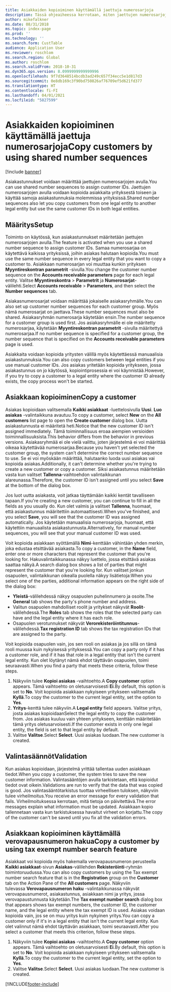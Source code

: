 ```yaml
---
title: Asiakkaiden kopioiminen käyttämällä jaettuja numerosarjoja
description: Tässä ohjeaiheessa kerrotaan, miten jaettujen numerosarjojen avulla asiakas kopioidaan toiseen yritykseen pitäen asiakastunnus ennallaan.
author: mikefalkner
ms.date: 08/31/2018
ms.topic: index-page
ms.prod: ''
ms.technology: ''
ms.search.form: CustTable
audience: Application User
ms.reviewer: roschlom
ms.search.region: Global
ms.author: roschlom
ms.search.validFrom: 2018-10-31
ms.dyn365.ops.version: 8.0999999999999996
ms.openlocfilehash: 9f7d3648514bcdb3ad249c657f34ecc5e1d817d3
ms.sourcegitcommit: 0e8db169c3f90bd750826af76709ef5d621fd377
ms.translationtype: HT
ms.contentlocale: fi-FI
ms.lasthandoff: 04/01/2021
ms.locfileid: "5827599"
---
```

# <a name="copy-customers-by-using-shared-number-sequences"></a><span data-ttu-id="0dfd3-103">Asiakkaiden kopioiminen käyttämällä jaettuja numerosarjoja</span><span class="sxs-lookup"><span data-stu-id="0dfd3-103">Copy customers by using shared number sequences</span></span>

[!include [banner](../includes/banner.md)]

<span data-ttu-id="0dfd3-104">Asiakastunnukset voidaan määrittää jaettujen numerosarjojen avulla.</span><span class="sxs-lookup"><span data-stu-id="0dfd3-104">You can use shared number sequences to assign customer IDs.</span></span> <span data-ttu-id="0dfd3-105">Jaettujen numerosarjojen avulla voidaan kopioida asiakkaita yrityksestä toiseen ja käyttää samoja asiakastunnuksia molemmissa yrityksissä.</span><span class="sxs-lookup"><span data-stu-id="0dfd3-105">Shared number sequences also let you copy customers from one legal entity to another legal entity but use the same customer IDs in both legal entities.</span></span>

## <a name="setup"></a><span data-ttu-id="0dfd3-106">Määritys</span><span class="sxs-lookup"><span data-stu-id="0dfd3-106">Setup</span></span>

<span data-ttu-id="0dfd3-107">Toiminto on käytössä, kun asiakastunnukset määritetään jaettujen numerosarjojen avulla.</span><span class="sxs-lookup"><span data-stu-id="0dfd3-107">The feature is activated when you use a shared number sequence to assign customer IDs.</span></span> <span data-ttu-id="0dfd3-108">Samaa numerosarjaa on käytettävä kaikissa yrityksissä, joihin asiakas halutaan kopioida.</span><span class="sxs-lookup"><span data-stu-id="0dfd3-108">You must use the same number sequence in every legal entity that you want to copy a customer to.</span></span> <span data-ttu-id="0dfd3-109">Asiakkaan numerosarjan voi muuttaa kunkin yrityksen **Myyntireskontran parametrit** -sivulla.</span><span class="sxs-lookup"><span data-stu-id="0dfd3-109">You change the customer number sequence on the **Accounts receivable parameters** page for each legal entity.</span></span> <span data-ttu-id="0dfd3-110">Valitse **Myyntireskontra** \> **Parametrit** ja **Numerosarjat**-välilehti.</span><span class="sxs-lookup"><span data-stu-id="0dfd3-110">Select **Accounts receivable** \> **Parameters**, and then select the **Number sequences** tab.</span></span>

<span data-ttu-id="0dfd3-111">Asiakasnumerosarjat voidaan määrittää jokaiselle asiakasryhmälle.</span><span class="sxs-lookup"><span data-stu-id="0dfd3-111">You can also set up customer number sequences for each customer group.</span></span> <span data-ttu-id="0dfd3-112">Myös nämä numerosarjat on jaettava.</span><span class="sxs-lookup"><span data-stu-id="0dfd3-112">These number sequences must also be shared.</span></span> <span data-ttu-id="0dfd3-113">Asiakasryhmän numerosarja käytetään ensin.</span><span class="sxs-lookup"><span data-stu-id="0dfd3-113">The number sequence for a customer group is used first.</span></span> <span data-ttu-id="0dfd3-114">Jos asiakasryhmälle ei ole määritetty numerosarjaa, käytetään **Myyntireskontran parametrit** -sivulla määritettyä numerosarjaa.</span><span class="sxs-lookup"><span data-stu-id="0dfd3-114">If no number sequence is specified for a customer group, the number sequence that is specified on the **Accounts receivable parameters** page is used.</span></span>

<span data-ttu-id="0dfd3-115">Asiakkaita voidaan kopioida yritysten välillä myös käytettäessä manuaalisia asiakastunnuksia.</span><span class="sxs-lookup"><span data-stu-id="0dfd3-115">You can also copy customers between legal entities if you use manual customer IDs.</span></span> <span data-ttu-id="0dfd3-116">Jos asiakas yritetään kopioida yritykseen, jossa asiakastunnus on jo käytössä, kopiointiprosessia ei voi käynnistää.</span><span class="sxs-lookup"><span data-stu-id="0dfd3-116">However, if you try to copy a customer to a legal entity where the customer ID already exists, the copy process won't be started.</span></span>

## <a name="copy-a-customer"></a><span data-ttu-id="0dfd3-117">Asiakkaan kopioiminen</span><span class="sxs-lookup"><span data-stu-id="0dfd3-117">Copy a customer</span></span>

<span data-ttu-id="0dfd3-118">Asiakas kopioidaan valitsemalla **Kaikki asiakkaat** -luettelosivulla **Uusi**. **Luo asiakas** -valintaikkuna avautuu.</span><span class="sxs-lookup"><span data-stu-id="0dfd3-118">To copy a customer, select **New** on the **All customers** list page to open the **Create customer** dialog box.</span></span> <span data-ttu-id="0dfd3-119">Uutta asiakastunnusta ei määritetä heti.</span><span class="sxs-lookup"><span data-stu-id="0dfd3-119">Notice that the new customer ID isn't assigned immediately.</span></span> <span data-ttu-id="0dfd3-120">Tämä toiminnallisuus eroaa aiempien versioiden toiminnallisuuksista.</span><span class="sxs-lookup"><span data-stu-id="0dfd3-120">This behavior differs from the behavior in previous versions.</span></span> <span data-ttu-id="0dfd3-121">Asiakasryhmää ei ole vielä valittu, joten järjestelmä ei voi määrittää oikeaa käytettävää numerosarjaa.</span><span class="sxs-lookup"><span data-stu-id="0dfd3-121">Because you haven't yet selected the customer group, the system can't determine the correct number sequence to use.</span></span> <span data-ttu-id="0dfd3-122">Se ei voi myöskään määrittää, halutaanko luoda uusi asiakas vai kopioida asiakas.</span><span class="sxs-lookup"><span data-stu-id="0dfd3-122">Additionally, it can't determine whether you're trying to create a new customer or copy a customer.</span></span> <span data-ttu-id="0dfd3-123">Siksi asiakastunnus määritetään vasta kun valitset **Tallenna**-vaihtoehdon valintaikkunan alareunassa.</span><span class="sxs-lookup"><span data-stu-id="0dfd3-123">Therefore, the customer ID isn't assigned until you select **Save** at the bottom of the dialog box.</span></span>

<span data-ttu-id="0dfd3-124">Jos luot uutta asiakasta, voit jatkaa täyttämään kaikki kentät tavalliseen tapaan.</span><span class="sxs-lookup"><span data-stu-id="0dfd3-124">If you're creating a new customer, you can continue to fill in all the fields as you usually do.</span></span> <span data-ttu-id="0dfd3-125">Kun olet valmis ja valitset **Tallenna**, huomaat, että asiakastunnus määritettiin automaattisesti.</span><span class="sxs-lookup"><span data-stu-id="0dfd3-125">When you've finished, and you select **Save**, you will see that the customer ID was assigned automatically.</span></span> <span data-ttu-id="0dfd3-126">Jos käytetään manuaalisia numerosarjoja, huomaat, että käytettiin manuaalista asiakastunnusta.</span><span class="sxs-lookup"><span data-stu-id="0dfd3-126">Alternatively, for manual number sequences, you will see that your manual customer ID was used.</span></span>

<span data-ttu-id="0dfd3-127">Voit kopioida asiakkaan syöttämällä **Nimi**-kenttään vähintään yhden merkin, joka edustaa etsittävää asiakasta.</span><span class="sxs-lookup"><span data-stu-id="0dfd3-127">To copy a customer, in the **Name** field, enter one or more characters that represent the customer that you're looking for.</span></span> <span data-ttu-id="0dfd3-128">Hakuvalintaikkunassa näkyy luettelo, jossa etsittävä asiakas saattaa näkyä.</span><span class="sxs-lookup"><span data-stu-id="0dfd3-128">A search dialog box shows a list of parties that might represent the customer that you're looking for.</span></span> <span data-ttu-id="0dfd3-129">Kun valitset jonkun osapuolen, valintaikkunan oikealla puolella näkyy lisätietoja:</span><span class="sxs-lookup"><span data-stu-id="0dfd3-129">When you select one of the parties, additional information appears on the right side of the dialog box:</span></span>

- <span data-ttu-id="0dfd3-130">**Yleistä**-välilehdessä näkyy osapuolen puhelinnumero ja osoite.</span><span class="sxs-lookup"><span data-stu-id="0dfd3-130">The **General** tab shows the party's phone number and address.</span></span>
- <span data-ttu-id="0dfd3-131">Valitun osapuolen mahdolliset roolit ja yritykset näkyvät **Roolit**-välilehdessä.</span><span class="sxs-lookup"><span data-stu-id="0dfd3-131">The **Roles** tab shows the roles that the selected party can have and the legal entity where it has each role.</span></span>
- <span data-ttu-id="0dfd3-132">Osapuolen verotunnukset näkyvät **Verorekisteröintitunnus**-välilehdessä.</span><span class="sxs-lookup"><span data-stu-id="0dfd3-132">**Tax registration ID** tab shows the tax registration IDs that are assigned to the party.</span></span>

<span data-ttu-id="0dfd3-133">Voit kopioida osapuolen vain, jos sen rooli on asiakas ja jos sillä on tämä rooli muussa kuin nykyisessä yrityksessä.</span><span class="sxs-lookup"><span data-stu-id="0dfd3-133">You can copy a party only if it has a customer role, and if it has that role in a legal entity that isn't the current legal entity.</span></span> <span data-ttu-id="0dfd3-134">Kun olet löytänyt nämä ehdot täyttävän osapuolen, toimi seuraavasti.</span><span class="sxs-lookup"><span data-stu-id="0dfd3-134">When you find a party that meets these criteria, follow these steps.</span></span>

1. <span data-ttu-id="0dfd3-135">Näkyviin tulee **Kopioi asiakas** -vaihtoehto.</span><span class="sxs-lookup"><span data-stu-id="0dfd3-135">A **Copy customer** option appears.</span></span> <span data-ttu-id="0dfd3-136">Tämä vaihtoehto on oletusarvoisesti **Ei**.</span><span class="sxs-lookup"><span data-stu-id="0dfd3-136">By default, this option is set to **No**.</span></span> <span data-ttu-id="0dfd3-137">Voit kopioida asiakkaan nykyiseen yritykseen valitsemalla **Kyllä**.</span><span class="sxs-lookup"><span data-stu-id="0dfd3-137">To copy the customer to the current legal entity, set the option to **Yes**.</span></span> 
2. <span data-ttu-id="0dfd3-138">**Yritys**-kenttä tulee näkyviin.</span><span class="sxs-lookup"><span data-stu-id="0dfd3-138">A **Legal entity** field appears.</span></span> <span data-ttu-id="0dfd3-139">Valitse yritys, josta asiakas kopioidaan</span><span class="sxs-lookup"><span data-stu-id="0dfd3-139">Select the legal entity to copy the customer from.</span></span> <span data-ttu-id="0dfd3-140">Jos asiakas kuuluu vain yhteen yritykseen, kenttään määritetään tämä yritys oletusarvoisesti.</span><span class="sxs-lookup"><span data-stu-id="0dfd3-140">If the customer exists in only one legal entity, the field is set to that legal entity by default.</span></span>
3. <span data-ttu-id="0dfd3-141">Valitse **Valitse**.</span><span class="sxs-lookup"><span data-stu-id="0dfd3-141">Select **Select**.</span></span> <span data-ttu-id="0dfd3-142">Uusi asiakas luodaan.</span><span class="sxs-lookup"><span data-stu-id="0dfd3-142">The new customer is created.</span></span>

## <a name="validation"></a><span data-ttu-id="0dfd3-143">Valintasäännöt</span><span class="sxs-lookup"><span data-stu-id="0dfd3-143">Validation</span></span>

<span data-ttu-id="0dfd3-144">Kun asiakas kopioidaan, järjestelmä yrittää tallentaa uuden asiakkaan tiedot.</span><span class="sxs-lookup"><span data-stu-id="0dfd3-144">When you copy a customer, the system tries to save the new customer information.</span></span> <span data-ttu-id="0dfd3-145">Valintasääntöjen avulla tarkistetaan, että kopioidut tiedot ovat oikein.</span><span class="sxs-lookup"><span data-stu-id="0dfd3-145">Validations are run to verify that the data that was copied is good.</span></span> <span data-ttu-id="0dfd3-146">Jos valintasääntötarkistus tuottaa virheellisen tuloksen, näkyviin tulee virheilmoitus.</span><span class="sxs-lookup"><span data-stu-id="0dfd3-146">You receive an error message for every validation that fails.</span></span> <span data-ttu-id="0dfd3-147">Virheilmoituksessa kerrotaan, mitä tietoja on päivitettävä.</span><span class="sxs-lookup"><span data-stu-id="0dfd3-147">The error messages explain what information must be updated.</span></span> <span data-ttu-id="0dfd3-148">Asiakkaan kopio tallennetaan vasta kun tarkistuksessa havaitut virheet on korjattu.</span><span class="sxs-lookup"><span data-stu-id="0dfd3-148">The copy of the customer can't be saved until you fix all the validation errors.</span></span>

## <a name="copy-a-customer-by-using-tax-exempt-number-search-feature"></a><span data-ttu-id="0dfd3-149">Asiakkaan kopioiminen käyttämällä verovapausnumeron hakua</span><span class="sxs-lookup"><span data-stu-id="0dfd3-149">Copy a customer by using tax exempt number search feature</span></span>

<span data-ttu-id="0dfd3-150">Asiakkaat voi kopioida myös hakemalla verovapausnumeron perusteella **Kaikki asiakkaat**-sivun **Asiakas**-välilehden **Rekisteröinti**-ryhmän toimintoruudussa.</span><span class="sxs-lookup"><span data-stu-id="0dfd3-150">You can also copy customers by using the Tax exempt number search feature that is in the **Registration** group on the **Customer** tab on the Action Pane of the **All customers** page.</span></span> <span data-ttu-id="0dfd3-151">Näkyviin tulevassa **Verovapausnumeron haku** -valintaikkunassa näkyvät verovapausnumerot, asiakastunnus, asiakkaan nimi ja yritys, jossa verovapaustunnusta käytetään.</span><span class="sxs-lookup"><span data-stu-id="0dfd3-151">The **Tax exempt number search** dialog box that appears shows tax exempt numbers, the customer ID, the customer name, and the legal entity where the tax exempt ID is used.</span></span> <span data-ttu-id="0dfd3-152">Asiakas voidaan kopioida vain, jos se on muu yritys kuin nykyinen yritys.</span><span class="sxs-lookup"><span data-stu-id="0dfd3-152">You can copy a customer only if it's in a legal entity that isn't the current legal entity.</span></span> <span data-ttu-id="0dfd3-153">Kun olet valinnut nämä ehdot täyttävän asiakkaan, toimi seuraavasti.</span><span class="sxs-lookup"><span data-stu-id="0dfd3-153">After you select a customer that meets this criterion, follow these steps.</span></span>

1. <span data-ttu-id="0dfd3-154">Näkyviin tulee **Kopioi asiakas** -vaihtoehto.</span><span class="sxs-lookup"><span data-stu-id="0dfd3-154">A **Copy customer** option appears.</span></span> <span data-ttu-id="0dfd3-155">Tämä vaihtoehto on oletusarvoisesti **Ei**.</span><span class="sxs-lookup"><span data-stu-id="0dfd3-155">By default, this option is set to **No**.</span></span> <span data-ttu-id="0dfd3-156">Voit kopioida asiakkaan nykyiseen yritykseen valitsemalla **Kyllä**.</span><span class="sxs-lookup"><span data-stu-id="0dfd3-156">To copy the customer to the current legal entity, set the option to **Yes**.</span></span> 
2. <span data-ttu-id="0dfd3-157">Valitse **Valitse**.</span><span class="sxs-lookup"><span data-stu-id="0dfd3-157">Select **Select**.</span></span> <span data-ttu-id="0dfd3-158">Uusi asiakas luodaan.</span><span class="sxs-lookup"><span data-stu-id="0dfd3-158">The new customer is created.</span></span>


[!INCLUDE[footer-include](../../includes/footer-banner.md)]